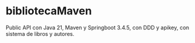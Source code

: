 # bibliotecaMaven
Public API con Java 21, Maven y Springboot 3.4.5, con DDD y apikey, con sistema de libros y autores.
